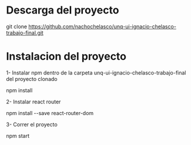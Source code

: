 # Descarga del proyecto

git clone https://github.com/nachochelasco/unq-ui-ignacio-chelasco-trabajo-final.git


# Instalacion del proyecto

1- Instalar npm dentro de la carpeta unq-ui-ignacio-chelasco-trabajo-final del proyecto clonado

npm install

2- Instalar react router

npm install --save react-router-dom

3- Correr el proyecto

npm start 
